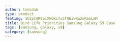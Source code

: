 ```yaml
---
author: tokodab
type: product
featimg: 1U2pCAR9piXNGKiTx5fREiwRw2wK5oLmM
title: Bird Life Priorities Samsung Galaxy S9 Case
tags: [samsung, galaxy, s9]
category: [samsung]
---
```

